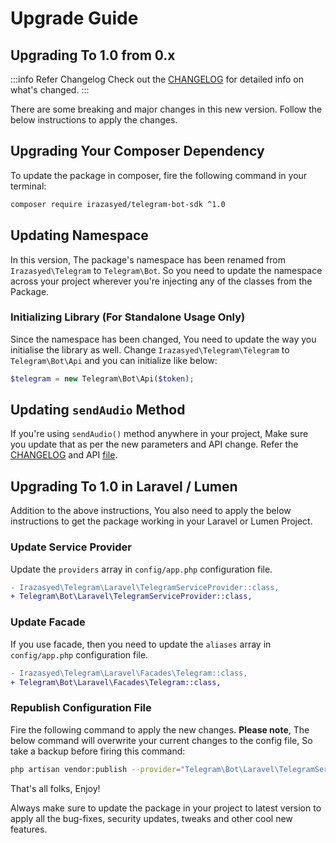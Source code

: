 # Upgrade Guide

## Upgrading To 1.0 from 0.x

:::info Refer Changelog
Check out the [CHANGELOG](/changelog) for detailed info on what's changed.
:::

There are some breaking and major changes in this new version. Follow the below instructions to apply the changes.

## Upgrading Your Composer Dependency

To update the package in composer, fire the following command in your terminal:

```bash
composer require irazasyed/telegram-bot-sdk ^1.0
```

## Updating Namespace

In this version, The package's namespace has been renamed from `Irazasyed\Telegram` to `Telegram\Bot`. So you need to update the namespace across your project wherever you're injecting any of the classes from the Package.

### Initializing Library (For Standalone Usage Only)

Since the namespace has been changed, You need to update the way you initialise the library as well. Change `Irazasyed\Telegram\Telegram` to `Telegram\Bot\Api` and you can initialize like below:

```php
$telegram = new Telegram\Bot\Api($token);
```

## Updating `sendAudio` Method

If you're using `sendAudio()` method anywhere in your project, Make sure you update that as per the new parameters and API change. Refer the [CHANGELOG](/changelog) and API [file](https://github.com/irazasyed/telegram-bot-sdk/blob/v1.0.0/src/Api.php#L297-L324).

## Upgrading To 1.0 in Laravel / Lumen

Addition to the above instructions, You also need to apply the below instructions to get the package working in your Laravel or Lumen Project.

### Update Service Provider

Update the `providers` array in `config/app.php` configuration file.

```diff title="config/app.php" {2}
- Irazasyed\Telegram\Laravel\TelegramServiceProvider::class,
+ Telegram\Bot\Laravel\TelegramServiceProvider::class,
```

### Update Facade

If you use facade, then you need to update the `aliases` array in `config/app.php` configuration file.

```diff title="config/app.php" {2}
- Irazasyed\Telegram\Laravel\Facades\Telegram::class,
+ Telegram\Bot\Laravel\Facades\Telegram::class,
```

### Republish Configuration File

Fire the following command to apply the new changes. **Please note**, The below command will overwrite your current changes to the config file, So take a backup before firing this command:

```bash
php artisan vendor:publish --provider="Telegram\Bot\Laravel\TelegramServiceProvider" --force
```

That's all folks, Enjoy!

Always make sure to update the package in your project to latest version to apply all the bug-fixes, security updates, tweaks and other cool new features.
